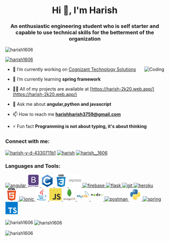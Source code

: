 <h1 align="center">Hi 👋, I'm Harish</h1>
<h3 align="center">An enthusiastic engineering student who is self starter and capable to use technical skills for the betterment of the organization</h3>

<p align="left"> <img src="https://komarev.com/ghpvc/?username=harish1606&label=Profile%20views&color=0e75b6&style=flat" alt="harish1606" /> </p>

<p align="left"> <a href="https://github.com/ryo-ma/github-profile-trophy"><img src="https://github-profile-trophy.vercel.app/?username=harish1606" alt="harish1606" /></a> </p>
<img align="right" alt="Coding" src="https://www.google.com/imgres?imgurl=https%3A%2F%2Fwww.arihantwebtech.com%2Fimages%2Fdesign-notice%2FHire-Full-Time-Developer.png&imgrefurl=https%3A%2F%2Fwww.arihantwebtech.com%2Fhire-full-time-developer.html&tbnid=aggSyVpe1Wv29M&vet=12ahUKEwith8fdrYjxAhXzl-YKHRR5AOsQMyg0egQIARBZ..i&docid=8i9L8Wk2cHahnM&w=542&h=361&q=developer%20images&ved=2ahUKEwith8fdrYjxAhXzl-YKHRR5AOsQMyg0egQIARBZ">

- 🔭 I’m currently working on [Cognizant Technology Solutions](https://www.cognizant.com/)

- 🌱 I’m currently learning **spring framework**

- 👨‍💻 All of my projects are available at [https://harish-2k20.web.app/](https://harish-2k20.web.app/)

- 💬 Ask me about **angular,python and javascript**

- 📫 How to reach me **harishharish3759@gmail.com**

- ⚡ Fun fact **Programming is not about typing, it's about thinking**

<h3 align="left">Connect with me:</h3>
<p align="left">
<a href="https://linkedin.com/in/harish-y-d-4330711b1" target="blank"><img align="center" src="https://raw.githubusercontent.com/rahuldkjain/github-profile-readme-generator/master/src/images/icons/Social/linked-in-alt.svg" alt="harish-y-d-4330711b1" height="30" width="40" /></a>
<a href="https://fb.com/harish" target="blank"><img align="center" src="https://raw.githubusercontent.com/rahuldkjain/github-profile-readme-generator/master/src/images/icons/Social/facebook.svg" alt="harish" height="30" width="40" /></a>
<a href="https://instagram.com/harish__1606" target="blank"><img align="center" src="https://raw.githubusercontent.com/rahuldkjain/github-profile-readme-generator/master/src/images/icons/Social/instagram.svg" alt="harish__1606" height="30" width="40" /></a>
</p>

<h3 align="left">Languages and Tools:</h3>
<p align="left"> <a href="https://angular.io" target="_blank"> <img src="https://angular.io/assets/images/logos/angular/angular.svg" alt="angular" width="40" height="40"/> </a> <a href="https://getbootstrap.com" target="_blank"> <img src="https://raw.githubusercontent.com/devicons/devicon/master/icons/bootstrap/bootstrap-plain-wordmark.svg" alt="bootstrap" width="40" height="40"/> </a> <a href="https://www.cprogramming.com/" target="_blank"> <img src="https://raw.githubusercontent.com/devicons/devicon/master/icons/c/c-original.svg" alt="c" width="40" height="40"/> </a> <a href="https://www.w3schools.com/css/" target="_blank"> <img src="https://raw.githubusercontent.com/devicons/devicon/master/icons/css3/css3-original-wordmark.svg" alt="css3" width="40" height="40"/> </a> <a href="https://expressjs.com" target="_blank"> <img src="https://raw.githubusercontent.com/devicons/devicon/master/icons/express/express-original-wordmark.svg" alt="express" width="40" height="40"/> </a> <a href="https://firebase.google.com/" target="_blank"> <img src="https://www.vectorlogo.zone/logos/firebase/firebase-icon.svg" alt="firebase" width="40" height="40"/> </a> <a href="https://flask.palletsprojects.com/" target="_blank"> <img src="https://www.vectorlogo.zone/logos/pocoo_flask/pocoo_flask-icon.svg" alt="flask" width="40" height="40"/> </a> <a href="https://git-scm.com/" target="_blank"> <img src="https://www.vectorlogo.zone/logos/git-scm/git-scm-icon.svg" alt="git" width="40" height="40"/> </a> <a href="https://heroku.com" target="_blank"> <img src="https://www.vectorlogo.zone/logos/heroku/heroku-icon.svg" alt="heroku" width="40" height="40"/> </a> <a href="https://www.w3.org/html/" target="_blank"> <img src="https://raw.githubusercontent.com/devicons/devicon/master/icons/html5/html5-original-wordmark.svg" alt="html5" width="40" height="40"/> </a> <a href="https://ionicframework.com" target="_blank"> <img src="https://upload.wikimedia.org/wikipedia/commons/d/d1/Ionic_Logo.svg" alt="ionic" width="40" height="40"/> </a> <a href="https://www.java.com" target="_blank"> <img src="https://raw.githubusercontent.com/devicons/devicon/master/icons/java/java-original.svg" alt="java" width="40" height="40"/> </a> <a href="https://developer.mozilla.org/en-US/docs/Web/JavaScript" target="_blank"> <img src="https://raw.githubusercontent.com/devicons/devicon/master/icons/javascript/javascript-original.svg" alt="javascript" width="40" height="40"/> </a> <a href="https://www.mongodb.com/" target="_blank"> <img src="https://raw.githubusercontent.com/devicons/devicon/master/icons/mongodb/mongodb-original-wordmark.svg" alt="mongodb" width="40" height="40"/> </a> <a href="https://www.mysql.com/" target="_blank"> <img src="https://raw.githubusercontent.com/devicons/devicon/master/icons/mysql/mysql-original-wordmark.svg" alt="mysql" width="40" height="40"/> </a> <a href="https://nodejs.org" target="_blank"> <img src="https://raw.githubusercontent.com/devicons/devicon/master/icons/nodejs/nodejs-original-wordmark.svg" alt="nodejs" width="40" height="40"/> </a> <a href="https://postman.com" target="_blank"> <img src="https://www.vectorlogo.zone/logos/getpostman/getpostman-icon.svg" alt="postman" width="40" height="40"/> </a> <a href="https://www.python.org" target="_blank"> <img src="https://raw.githubusercontent.com/devicons/devicon/master/icons/python/python-original.svg" alt="python" width="40" height="40"/> </a> <a href="https://spring.io/" target="_blank"> <img src="https://www.vectorlogo.zone/logos/springio/springio-icon.svg" alt="spring" width="40" height="40"/> </a> <a href="https://www.typescriptlang.org/" target="_blank"> <img src="https://raw.githubusercontent.com/devicons/devicon/master/icons/typescript/typescript-original.svg" alt="typescript" width="40" height="40"/> </a> </p>

<p><img align="left" src="https://github-readme-stats.vercel.app/api/top-langs?username=harish1606&show_icons=true&locale=en&layout=compact" alt="harish1606" /></p>

<p>&nbsp;<img align="center" src="https://github-readme-stats.vercel.app/api?username=harish1606&show_icons=true&locale=en" alt="harish1606" /></p>

<p><img align="center" src="https://github-readme-streak-stats.herokuapp.com/?user=harish1606&" alt="harish1606" /></p>
